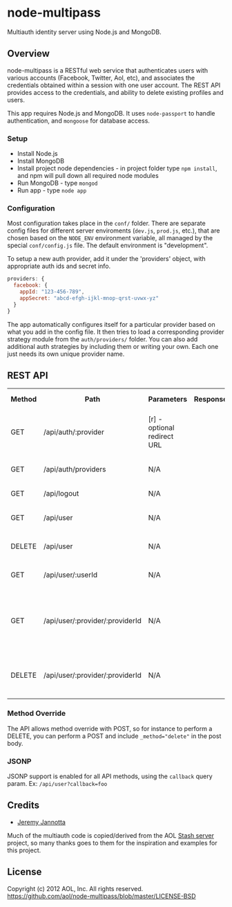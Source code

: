 node-multipass
==============

Multiauth identity server using Node.js and MongoDB.

## Overview
node-multipass is a RESTful web service that authenticates users with various accounts (Facebook, Twitter, Aol, etc), and associates the credentials obtained within a session with one user account.
The REST API provides access to the credentials, and ability to delete existing profiles and users.

This app requires Node.js and MongoDB. It uses `node-passport` to handle authentication, and `mongoose` for database access.

### Setup
* Install Node.js
* Install MongoDB
* Install project node dependencies - in project folder type `npm install`, and npm will pull down all required node modules
* Run MongoDB - type `mongod`
* Run app - type `node app`

### Configuration
Most configuration takes place in the `conf/` folder. There are separate config files for different server enviroments (`dev.js`, `prod.js`, etc.), that are chosen based on the `NODE_ENV` environment variable, all managed by the special `conf/config.js` file. The default environment is "development".

To setup a new auth provider, add it under the 'providers' object, with appropriate auth ids and secret info. 
```javascript
providers: {
  facebook: {
    appId: "123-456-789",
    appSecret: "abcd-efgh-ijkl-mnop-qrst-uvwx-yz"
  }
}
```
The app automatically configures itself for a particular provider based on what you add in the config file. It then tries to load a corresponding provider strategy module from the `auth/providers/` folder. You can also add additional auth strategies by including them or writing your own. Each one just needs its own unique provider name.

## REST API
<table>
  <tr>
    <th>Method</th>
    <th>Path</th>
    <th>Parameters</th>
    <th>Response</th>
    <th>Auth Req.</th>
    <th>Description</th>
  </tr>
  <tr>
    <td>GET</td>
    <td>/api/auth/:provider</td>
    <td>[r] - optional redirect URL</td>
    <td></td>
    <td>N</td>
    <td>Authentication path for each provider. Available values for :provider can be retreived via /auth/providers.</td>
  </tr>
  <tr>
    <td>GET</td>
    <td>/api/auth/providers</td>
    <td>N/A</td>
    <td></td>
    <td>N</td>
    <td>Returns a list of all available auth providers and their login URLs.</td>
  </tr>
  <tr>
    <td>GET</td>
    <td>/api/logout</td>
    <td>N/A</td>
    <td></td>
    <td>N</td>
    <td>Logout of the current session.</td>
  </tr>
  <tr>
    <td>GET</td>
    <td>/api/user</td>
    <td>N/A</td>
    <td></td>
    <td>Y</td>
    <td>Returns complete user object for the currently-authenticated user.</td>
  </tr>
  <tr>
    <td>DELETE</td>
    <td>/api/user</td>
    <td>N/A</td>
    <td></td>
    <td>Y</td>
    <td>Deletes the entire user object for the currently-authenticated user.</td>
  </tr>
  <tr>
    <td>GET</td>
    <td>/api/user/:userId</td>
    <td>N/A</td>
    <td></td>
    <td>Y</td>
    <td>Returns complete user object for the given userId.</td>
  </tr>
  <tr>
    <td>GET</td>
    <td>/api/user/:provider/:providerId</td>
    <td>N/A</td>
    <td></td>
    <td>Y</td>
    <td>Returns a particular auth profile for the currently-authenticated user, based the given 'provider' and 'providerId' values.
    <br>For example, `/user/twitter/987654321`</td>
  </tr>
  <tr>
    <td>DELETE</td>
    <td>/api/user/:provider/:providerId</td>
    <td>N/A</td>
    <td></td>
    <td>Y</td>
    <td>Deletes a particular auth profile for the currently-authenticated user, based the given 'provider' and 'providerId' values.</td>
  </tr>
</table>

### Method Override
The API allows method override with POST, so for instance to perform a DELETE, you can perform a POST and include `_method="delete"` in the post body.

### JSONP
JSONP support is enabled for all API methods, using the `callback` query param. Ex: `/api/user?callback=foo`

## Credits
* [Jeremy Jannotta](https://github.com/jeremyjannotta)

Much of the multiauth code is copied/derived from the AOL [Stash server](https://github.com/aol/Stash) project, so many thanks goes to them for the inspiration and examples for this project.

## License
Copyright (c) 2012 AOL, Inc.
All rights reserved.
https://github.com/aol/node-multipass/blob/master/LICENSE-BSD
